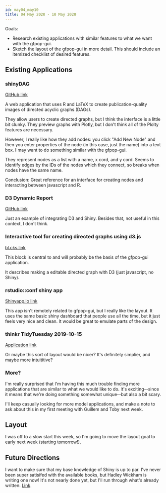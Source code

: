 ```yaml
---
id: may04_may10
title: 04 May 2020 - 10 May 2020
---
```


Goals:

* Research existing applications with similar features to what we want with the gfpop-gui.
* Sketch the layout of the gfpop-gui in more detail. This should include an itemized checklist of desired features.

## Existing Applications

### shinyDAG

[GitHub link](https://github.com/GerkeLab/shinyDAG)

A web application that uses R and LaTeX to create publication-quality images of directed acyclic graphs (DAGs).

They allow users to create directed graphs, but I think the interface is a little bit clunky. They preview graphs with Plotly, but I don't think all of the Plolty features are necessary.

However, I really like how they add nodes: you click "Add New Node" and then you enter properties of the node (in this case, just the name) into a text box. I may want to do something similar with the gfpop-gui.

They represent nodes as a list with a name, x cord, and y cord. Seems to identify edges by the IDs of the nodes which they connect, so breaks when nodes have the same name.

Conclusion: Great reference for an interface for creating nodes and interacting between javascript and R.

### D3 Dynamic Report

[GitHub link](https://github.com/jienagu/D3_folded_charts)

Just an example of integrating D3 and Shiny. Besides that, not useful in this context, I don't think.

### Interactive tool for creating directed graphs using d3.js

[bl.cks link](https://bl.ocks.org/cjrd/6863459)

This block is central to and will probably be the basis of the gfpop-gui application.

It describes making a editable directed graph with D3 (just javascript, no Shiny).

### rstudio::conf shiny app

[Shinyapp.io link](https://gadenbuie.shinyapps.io/tweet-conf-dash/)

This app isn't remotely related to gfpop-gui, but I really like the layout. It uses the same basic shiny dashboard that people use all the time, but it just feels very nice and clean. It would be great to emulate parts of the design.

### thinkr TidyTuesday 2019-10-15

[Application link](https://connect.thinkr.fr/tidytuesday201942/)

Or maybe this sort of layout would be nicer? It's definitely simplier, and maybe more intuititive?

### More?

I'm really surprised that I'm having this much trouble finding more applications that are similar to what we would like to do. It's exciting--since it means that we're doing something somewhat unique--but also a bit scary.

I'll keep casually looking for more model applications, and make a note to ask about this in my first meeting with Guillem and Toby next week.

## Layout

I was off to a slow start this week, so I'm going to move the layout goal to early next week (starting tomorrow!).

## Future Directions

I want to make sure that my base knowledge of Shiny is up to par. I've never been super satisifed with the available books, but Hadley Wickham is writing one now! It's not nearly done yet, but I'll run through what's already written. [Link](https://mastering-shiny.org/).
